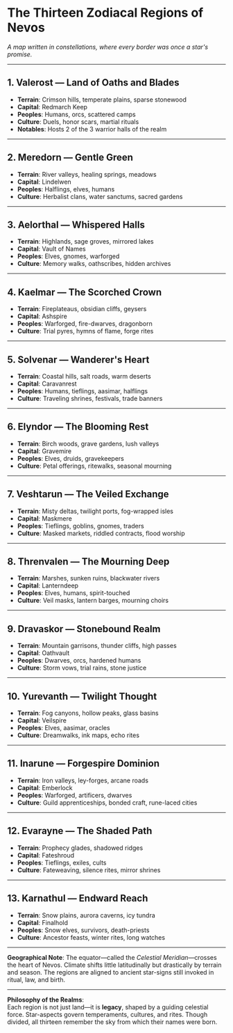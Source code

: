 # The Thirteen Zodiacal Regions of Nevos

_A map written in constellations, where every border was once a star's promise._

---

## 1. Valerost — Land of Oaths and Blades
- **Terrain**: Crimson hills, temperate plains, sparse stonewood
- **Capital**: Redmarch Keep
- **Peoples**: Humans, orcs, scattered camps
- **Culture**: Duels, honor scars, martial rituals
- **Notables**: Hosts 2 of the 3 warrior halls of the realm

---

## 2. Meredorn — Gentle Green
- **Terrain**: River valleys, healing springs, meadows
- **Capital**: Lindelwen
- **Peoples**: Halflings, elves, humans
- **Culture**: Herbalist clans, water sanctums, sacred gardens

---

## 3. Aelorthal — Whispered Halls
- **Terrain**: Highlands, sage groves, mirrored lakes
- **Capital**: Vault of Names
- **Peoples**: Elves, gnomes, warforged
- **Culture**: Memory walks, oathscribes, hidden archives

---

## 4. Kaelmar — The Scorched Crown
- **Terrain**: Fireplateaus, obsidian cliffs, geysers
- **Capital**: Ashspire
- **Peoples**: Warforged, fire-dwarves, dragonborn
- **Culture**: Trial pyres, hymns of flame, forge rites

---

## 5. Solvenar — Wanderer's Heart
- **Terrain**: Coastal hills, salt roads, warm deserts
- **Capital**: Caravanrest
- **Peoples**: Humans, tieflings, aasimar, halflings
- **Culture**: Traveling shrines, festivals, trade banners

---

## 6. Elyndor — The Blooming Rest
- **Terrain**: Birch woods, grave gardens, lush valleys
- **Capital**: Gravemire
- **Peoples**: Elves, druids, gravekeepers
- **Culture**: Petal offerings, ritewalks, seasonal mourning

---

## 7. Veshtarun — The Veiled Exchange
- **Terrain**: Misty deltas, twilight ports, fog-wrapped isles
- **Capital**: Maskmere
- **Peoples**: Tieflings, goblins, gnomes, traders
- **Culture**: Masked markets, riddled contracts, flood worship

---

## 8. Threnvalen — The Mourning Deep
- **Terrain**: Marshes, sunken ruins, blackwater rivers
- **Capital**: Lanterndeep
- **Peoples**: Elves, humans, spirit-touched
- **Culture**: Veil masks, lantern barges, mourning choirs

---

## 9. Dravaskor — Stonebound Realm
- **Terrain**: Mountain garrisons, thunder cliffs, high passes
- **Capital**: Oathvault
- **Peoples**: Dwarves, orcs, hardened humans
- **Culture**: Storm vows, trial rains, stone justice

---

## 10. Yurevanth — Twilight Thought
- **Terrain**: Fog canyons, hollow peaks, glass basins
- **Capital**: Veilspire
- **Peoples**: Elves, aasimar, oracles
- **Culture**: Dreamwalks, ink maps, echo rites

---

## 11. Inarune — Forgespire Dominion
- **Terrain**: Iron valleys, ley-forges, arcane roads
- **Capital**: Emberlock
- **Peoples**: Warforged, artificers, dwarves
- **Culture**: Guild apprenticeships, bonded craft, rune-laced cities

---

## 12. Evarayne — The Shaded Path
- **Terrain**: Prophecy glades, shadowed ridges
- **Capital**: Fateshroud
- **Peoples**: Tieflings, exiles, cults
- **Culture**: Fateweaving, silence rites, mirror shrines

---

## 13. Karnathul — Endward Reach
- **Terrain**: Snow plains, aurora caverns, icy tundra
- **Capital**: Finalhold
- **Peoples**: Snow elves, survivors, death-priests
- **Culture**: Ancestor feasts, winter rites, long watches

---

**Geographical Note**: The equator—called the *Celestial Meridian*—crosses the heart of Nevos. Climate shifts little latitudinally but drastically by terrain and season. The regions are aligned to ancient star-signs still invoked in ritual, law, and birth.

---

**Philosophy of the Realms**:  
Each region is not just land—it is **legacy**, shaped by a guiding celestial force. Star-aspects govern temperaments, cultures, and rites. Though divided, all thirteen remember the sky from which their names were born.

